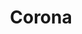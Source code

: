 ---
title: Corona
date: 
draft: false

# descripcion
description : Corona

materials: Plata 925

color: Plateado

dimensions: 2cm x 1,5cm

code: 02-14-0170

type: "Dijes"

categories: []

price: $2.270,00

# Images
# first image will be shown in the product page
images:
  # - image: "images/path_to_image"
  # La ubicacion de las imagenes es imagenes/Dijes/Dijes.Plata/02-14-0170-corona
  - image: "./images/dijes/plata/02-14-0170-corona.JPG"
---